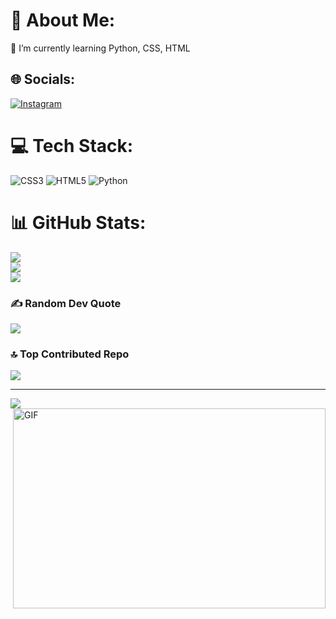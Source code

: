 # 💫 About Me:
🌱 I’m currently learning Python, CSS, HTML<br>


## 🌐 Socials:
[![Instagram](https://img.shields.io/badge/Instagram-%23E4405F.svg?logo=Instagram&logoColor=white)](https://instagram.com/raaj.s.05) 

# 💻 Tech Stack:
![CSS3](https://img.shields.io/badge/css3-%231572B6.svg?style=for-the-badge&logo=css3&logoColor=white) ![HTML5](https://img.shields.io/badge/html5-%23E34F26.svg?style=for-the-badge&logo=html5&logoColor=white) ![Python](https://img.shields.io/badge/python-3670A0?style=for-the-badge&logo=python&logoColor=ffdd54)
# 📊 GitHub Stats:
![](https://github-readme-stats.vercel.app/api?username=Raaj-S-2005&theme=tokyonight&hide_border=false&include_all_commits=true&count_private=true)<br/>
![](https://github-readme-streak-stats.herokuapp.com/?user=Raaj-S-2005&theme=tokyonight&hide_border=false)<br/>
![](https://github-readme-stats.vercel.app/api/top-langs/?username=Raaj-S-2005&theme=tokyonight&hide_border=false&include_all_commits=true&count_private=true&layout=compact)

### ✍️ Random Dev Quote
![](https://quotes-github-readme.vercel.app/api?type=horizontal&theme=tokyonight)

### 🔝 Top Contributed Repo
![](https://github-contributor-stats.vercel.app/api?username=Raaj-S-2005&limit=5&theme=tokyonight&combine_all_yearly_contributions=true)

---
[![](https://visitcount.itsvg.in/api?id=Raaj-S-2005&icon=2&color=0)](https://visitcount.itsvg.in)
<img align="right" alt="GIF" src="https://github.com/abhisheknaiidu/abhisheknaiidu/blob/master/code.gif?raw=true" width="500" height="320" />
<!-- Proudly created with GPRM ( https://gprm.itsvg.in ) -->
